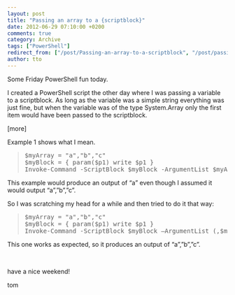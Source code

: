 ```yaml
---
layout: post
title: "Passing an array to a {scriptblock}"
date: 2012-06-29 07:10:00 +0200
comments: true
category: Archive
tags: ["PowerShell"]
redirect_from: ["/post/Passing-an-array-to-a-scriptblock", "/post/passing-an-array-to-a-scriptblock"]
author: tto
---
```

<!-- more -->
<p class="brush: ps;">Some Friday PowerShell fun today.</p>
<p>I created a PowerShell script the other day where I was passing a variable to a scriptblock. As long as the variable was a simple string everything was just fine, but when the variable was of the type System.Array only the first item would have been passed to the scriptblock.</p>
<p>[more]</p>
<p>Example 1 shows what I mean.</p>
<blockquote>
<pre class="brush: ps;">$myArray = "a","b","c"
$myBlock = { param($p1) write $p1 }
Invoke-Command -ScriptBlock $myBlock -ArgumentList $myArray</pre>
</blockquote>
<p>This example would produce an output of &ldquo;a&rdquo; even though I assumed it would output &ldquo;a&rdquo;,&rdquo;b&rdquo;,&rdquo;c&rdquo;.</p>
<p>So I was scratching my head for a while and then tried to do it that way:</p>
<blockquote>
<pre class="brush: ps;">
$myArray = "a","b","c"
$myBlock = { param($p1) write $p1 }
Invoke-Command -ScriptBlock $myBlock &ndash;ArgumentList (,$myArray)
</pre>
</blockquote>
<p>This one works as expected, so it produces an output of &ldquo;a&rdquo;,&rdquo;b&rdquo;,&rdquo;c&rdquo;.</p>
<p>&nbsp;</p>
<p>have a nice weekend!</p>
<p>tom</p>
<p>&nbsp;</p>
<p>&nbsp;</p>

